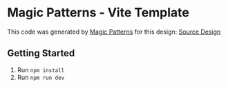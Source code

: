 # Magic Patterns - Vite Template

This code was generated by [Magic Patterns](https://magicpatterns.com) for this design: [Source Design](https://www.magicpatterns.com/c/vzuetwbdurkaqzqutvh8fu)

## Getting Started

1. Run `npm install`
2. Run `npm run dev`
